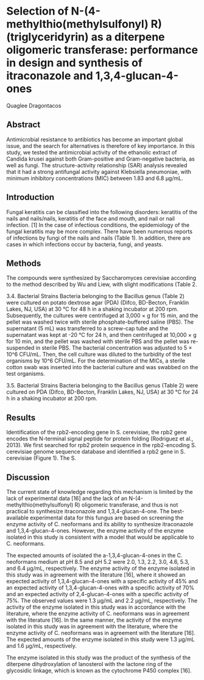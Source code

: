 # Selection of N-(4-methylthio(methylsulfonyl) R) (triglyceridyrin) as a diterpene oligomeric transferase: performance in design and synthesis of itraconazole and 1,3,4-glucan-4-ones
Quaglee Dragontacos


## Abstract
Antimicrobial resistance to antibiotics has become an important global issue, and the search for alternatives is therefore of key importance. In this study, we tested the antimicrobial activity of the ethanolic extract of Candida krusei against both Gram-positive and Gram-negative bacteria, as well as fungi. The structure-activity relationship (SAR) analysis revealed that it had a strong antifungal activity against Klebsiella pneumoniae, with minimum inhibitory concentrations (MIC) between 1.83 and 6.8 µg/mL.


## Introduction
Fungal keratitis can be classified into the following disorders: keratitis of the nails and nails/nails, keratitis of the face and mouth, and nail or nail infection. [1] In the case of infectious conditions, the epidemiology of the fungal keratitis may be more complex. There have been numerous reports of infections by fungi of the nails and nails (Table 1). In addition, there are cases in which infections occur by bacteria, fungi, and yeasts.


## Methods
The compounds were synthesized by Saccharomyces cerevisiae according to the method described by Wu and Liew, with slight modifications (Table 2.

3.4. Bacterial Strains
Bacteria belonging to the Bacillus genus (Table 2) were cultured on potato dextrose agar (PDA) (Difco, BD-Becton, Franklin Lakes, NJ, USA) at 30 °C for 48 h in a shaking incubator at 200 rpm. Subsequently, the cultures were centrifuged at 3,000 × g for 15 min, and the pellet was washed twice with sterile phosphate-buffered saline (PBS). The supernatant (5 mL) was transferred to a screw-cap tube and the supernatant was kept at -20 °C for 24 h, and then centrifuged at 10,000 × g for 10 min, and the pellet was washed with sterile PBS and the pellet was re-suspended in sterile PBS. The bacterial concentration was adjusted to 5 × 10^6 CFU/mL. Then, the cell culture was diluted to the turbidity of the test organisms by 10^6 CFU/mL. For the determination of the MICs, a sterile cotton swab was inserted into the bacterial culture and was swabbed on the test organisms.

3.5. Bacterial Strains
Bacteria belonging to the Bacillus genus (Table 2) were cultured on PDA (Difco, BD-Becton, Franklin Lakes, NJ, USA) at 30 °C for 24 h in a shaking incubator at 200 rpm.


## Results
Identification of the rpb2-encoding gene
In S. cerevisiae, the rpb2 gene encodes the N-terminal signal peptide for protein folding (Rodriguez et al., 2013). We first searched for rpb2 protein sequence in the rpb2-encoding S. cerevisiae genome sequence database and identified a rpb2 gene in S. cerevisiae (Figure 1). The S.


## Discussion
The current state of knowledge regarding this mechanism is limited by the lack of experimental data [16] and the lack of an N-(4-methylthio(methylsulfonyl) R) oligomeric transferase, and thus is not practical to synthesize itraconazole and 1,3,4-glucan-4-one. The best-available experimental data for this fungus are based on screening the enzyme activity of C. neoformans and its ability to synthesize itraconazole and 1,3,4-glucan-4-ones. However, the enzyme activity of the enzyme isolated in this study is consistent with a model that would be applicable to C. neoformans.

The expected amounts of isolated the a-1,3,4-glucan-4-ones in the C. neoformans medium at pH 8.5 and pH 5.2 were 2.0, 1.3, 2.2, 3.0, 4.6, 5.3, and 6.4 µg/mL, respectively. The enzyme activity of the enzyme isolated in this study was in agreement with the literature [16], where it showed an expected activity of 1,3,4-glucan-4-ones with a specific activity of 45% and an expected activity of 1,3,4-glucan-4-ones with a specific activity of 70% and an expected activity of 2,4-glucan-4-ones with a specific activity of 75%. The observed values were 1.3 µg/mL and 2.2 µg/mL, respectively. The activity of the enzyme isolated in this study was in accordance with the literature, where the enzyme activity of C. neoformans was in agreement with the literature [16]. In the same manner, the activity of the enzyme isolated in this study was in agreement with the literature, where the enzyme activity of C. neoformans was in agreement with the literature [16]. The expected amounts of the enzyme isolated in this study were 1.3 µg/mL and 1.6 µg/mL, respectively.

The enzyme isolated in this study was the product of the synthesis of the diterpene dihydroxylation of lanosterol with the lactone ring of the glycosidic linkage, which is known as the cytochrome P450 complex [16].
